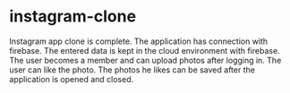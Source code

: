 # instagram-clone
Instagram app clone is complete. The application has connection with firebase. The entered data is kept in the cloud environment with firebase. The user becomes a member and can upload photos after logging in. The user can like the photo. The photos he likes can be saved after the application is opened and closed.

